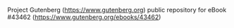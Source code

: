 Project Gutenberg (https://www.gutenberg.org) public repository for eBook #43462 (https://www.gutenberg.org/ebooks/43462)
